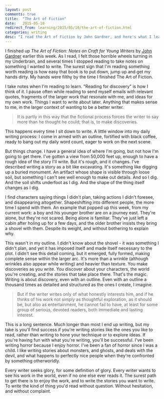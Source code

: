 ```yaml
---
layout: post
comments: true
title:  "The Art of Fiction"
date:   2015-05-10
redirect_from: learning/2015/05/10/the-art-of-fiction.html
categories: writing
desc: "I read the Art of Fiction by John Gardner, and here's what I learned by reading it."
---
```


I finished up *The Art of Fiction: Notes on Craft for Young Writers* by [John Gardner](https://en.wikipedia.org/wiki/John_Gardner_(American_writer)) earlier this week. As I read, I felt those horrible wheels turning in my Underbrain, and several times I stopped reading to take notes on something I wanted to write. The surest sign that I'm reading something worth reading is how easy that book is to put down, jump up and get my hands dirty. My hands were filthy by the time I finished The Art of Fiction.

I take notes when I'm reading to learn. "Reading for discovery" is how I think of it. I pause often while reading to send myself emails with relevant quotes, fragments of the larger work that resonate with me, and ideas for my own work. Things I want to write about later. Anything that makes sense to me, in the larger context of wanting to be a better writer.

<blockquote>It is partly in this way that the fictional process forces the writer to say more than he thought he could; that is, to make discoveries.</blockquote>

This happens every time I sit down to write. A little window into my daily writing process: I come in armed with an outline, fortified with black coffee, ready to bang out my daily word count, eager to work on the next scene.

But things change. I have a general idea of where I'm going, but not how I'm going to get there. I've gotten a view from 50,000 feet up, enough to have a rough idea of the story I'll write. But it's rough, and it changes. I've described writing a story as a bit like excavating. It's something like digging up a buried monument. An artifact whose shape is visible through loose soil, but something I can't see well enough to make out details. And so I dig. And the soil shifts underfoot as I dig. And the shape of the thing itself changes as I dig.

I find characters saying things I didn't plan, taking actions I didn't foresee, and disappearing altogether. Shapeshifting into different people, the more time I spend with them. An example that popped up this week, from my current work: a boy and his younger brother are on a journey east. They're alone, but they're not scared. Being alone is familiar. They've just left a cabin after holing up for a few days, and the older brother insists they bring a shovel with them. Despite its weight, and without bothering to explain why.

This wasn't in my outline. I didn't know about the shovel - it was something I didn't plan, and yet it has imposed itself and made itself necessary to the plot. I didn't see this detail coming, but it emerged, fully formed, making complete sense within the larger arc. It's more than a wrinkle (although wrinkles also appear while writing) and heavier than texture. You make discoveries as you write. You discover about your characters, the world you're creating, and the stories that take place there. That's the magic. Writing is about discovery, even with an outline. Even with an outline a thousand times as detailed and structured as the ones I create, I imagine.

<blockquote>But if the writer writes only of what honestly interests him, and if he thinks of his work not simply as thoughtful exploration, as it should be, but also as entertainment, he cannot fail to have, at least for some group of serious, devoted readers, both immediate and lasting interest.</blockquote>

This is a long sentence. Much longer than most I end up writing, but my take is you'll find success if you're writing stories like the ones you like to read, rather than writing to hone your technique or to explore ideas. If you're having fun with what you're writing, you'll be successful. I've been writing horror because I enjoy horror. I've been a fan of horror since I was a child. I like writing stories about monsters, and ghosts, and deals with the devil, and what happens to perfectly nice people when they're confronted by something otherworldly.

Every writer seeks glory, for some definition of glory. Every writer wants to see his work in the world, even if no one else ever reads it. The surest path to get there is to enjoy the work, and to write the stories you want to write. To write the kind of thing you'd read without question. Without hesitation, and without complaint.
